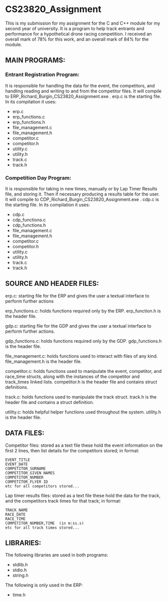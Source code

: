 # CS23820_Assignment

This is my submission for my assignment for the C and C++ module for my second year of university. It is a program to help track entrants and performance for a hypothetical drone racing competition. I received an overall mark of 78% for this work, and an overall mark of 84% for the module.

## MAIN PROGRAMS:
### Entrant Registration Program:
It is responsible for handling the data for the event, the competitors, and handling reading and writing to and from the competitor files. It will compile to ERP_Richard_Burgin_CS23820_Assignment.exe . erp.c is the starting file.
In its compilation it uses:
- erp.c
- erp_functions.c
- erp_functions.h
- file_management.c
- file_management.h
- competitor.c
- competitor.h
- utility.c
- utility.h
- track.c
- track.h

### Competition Day Program:
It is responsible for taking in new times, manually or by Lap Timer Results file, and storing it. Then if necessary producing a results table for the user. It will compile to CDP_Richard_Burgin_CS23820_Assignment.exe . cdp.c is the starting file.
In its compilation it uses:
- cdp.c
- cdp_functions.c
- cdp_functions.h
- file_management.c
- file_management.h
- competitor.c
- competitor.h
- utility.c
- utility.h
- track.c
- track.h


## SOURCE AND HEADER FILES:

erp.c: starting file for the ERP and gives the user a textual interface to perform further actions

erp_functions.c: holds functions required only by the ERP.
    erp_function.h is the header file.

gdp.c: starting file for the GDP and gives the user a textual interface to perform further actions.

gdp_functions.c: holds functions required only by the GDP.
    gdp_functions.h is the header file.

file_management.c: holds functions used to interact with files of any kind.
    file_management.h is the header file.

competitor.c: holds functions used to manipulate the event, competitor, and race_time structs, along with the
    instances of the competitor and track_times linked lists.
    competitor.h is the header file and contains struct definitions.

track.c: holds functions used to manipulate the track struct.
    track.h is the header file and contains a struct definition.

utility.c: holds helpful helper functions used throughout the system.
    utility.h is the header file.


## DATA FILES:

Competitor files: stored as a text file these hold the event information on the first 2 lines, then list details for the competitors stored; in format:
```
EVENT_TITLE
EVENT_DATE
COMPETITOR_SURNAME
COMPETITOR_GIVEN NAMES
COMPETITOR_NUMBER
COMPETITOR_FLYER ID
etc for all competitors stored...
```


Lap timer results files: stored as a text file these hold the data for the track, and the competitors track times for that track; in format:
```
TRACK_NAME
RACE_DATE
RACE_TIME
COMPETITOR_NUMBER,TIME  (in m:ss.s)
etc for all track times stored...
```


## LIBRARIES:
The following libraries are used in both programs:
- stdlib.h
- stdio.h
- string.h

The following is only used in the ERP:
- time.h

